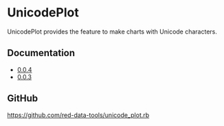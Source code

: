 # UnicodePlot

UnicodePlot provides the feature to make charts with Unicode characters.

## Documentation
- [0.0.4](0.0.4)
- [0.0.3](0.0.3)

## GitHub

https://github.com/red-data-tools/unicode_plot.rb
